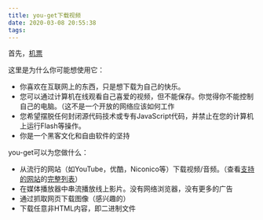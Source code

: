 ```yaml
---
title: you-get下载视频
date: 2020-03-08 20:55:38
tags:
---
```


首先，[机票](https://github.com/soimort/you-get)

这里是为什么你可能想使用它：

- 你喜欢在互联网上的东西，只是想下载为自己的快乐。
- 您可以通过计算机在线观看自己喜爱的视频，但不能保存。你觉得你不能控制自己的电脑。（这不是一个开放的网络应该如何工作
- 您希望摆脱任何封闭源代码技术或专有JavaScript代码，并禁止在您的计算机上运行Flash等操作。
- 你是一个黑客文化和自由软件的坚持

you-get可以为您做什么：

- 从流行的网站（如YouTube，优酷，Niconico等）下载视频/音频。（查看[支持的网站](https://link.jianshu.com?t=https://you-get.org/#supported-sites)的[完整列表](https://link.jianshu.com?t=https://you-get.org/#supported-sites)）
- 在媒体播放器中串流播放线上影片。没有网络浏览器，没有更多的广告
- 通过抓取网页下载图像（感兴趣的）
- 下载任意非HTML内容，即二进制文件


